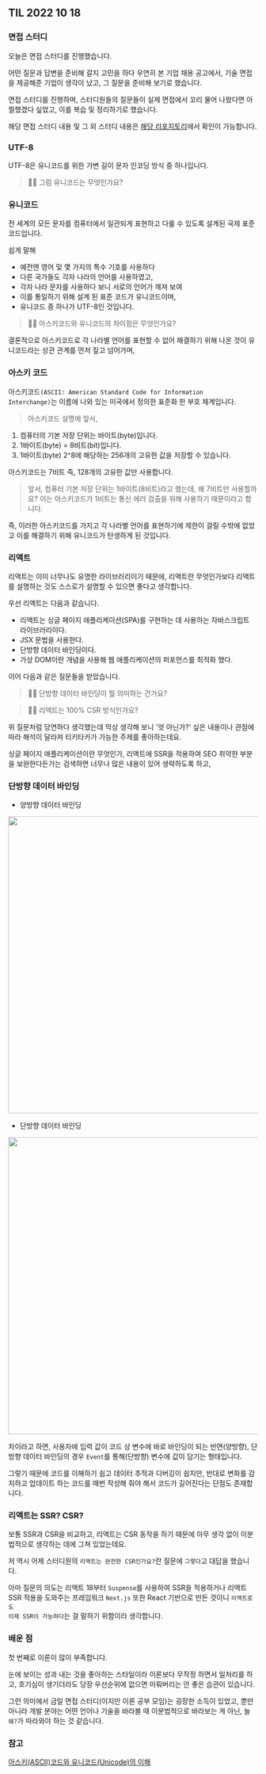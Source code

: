 ## TIL 2022 10 18

### 면접 스터디

오늘은 면접 스터디를 진행했습니다.

어떤 질문과 답변을 준비해 갈지 고민을 하다 우연히 본 기업 채용 공고에서, 기술 면접을 제공해준 기업이 생각이 났고, 그 질문을 준비해 보기로 했습니다.

면접 스터디를 진행하며, 스터디원들의 질문들이 실제 면접에서 꼬리 물어 나왔다면 아찔했겠다 싶었고, 이를 복습 및 정리하기로 했습니다.

해당 면접 스터디 내용 및 그 외 스터디 내용은 [해당 리포지토리](https://github.com/BaikSeungJeon/Interview)에서 확인이 가능합니다.

### UTF-8

UTF-8은 유니코드를 위한 가변 길이 문자 인코딩 방식 중 하나입니다.

> 🙋‍♂️ 그럼 유니코드는 무엇인가요?

### 유니코드 

전 세계의 모든 문자를 컴퓨터에서 일관되게 표현하고 다룰 수 있도록 설계된 국제 표준 코드입니다.

쉽게 말해
- 예전엔 영어 및 몇 가지의 특수 기호를 사용하다
- 다른 국가들도 각자 나라의 언어를 사용하였고,
- 각자 나라 문자를 사용하다 보니 서로의 언어가 깨져 보여
- 이를 통일하기 위해 설계 된 표준 코드가 유니코드이며,
- 유니코드 중 하나가 UTF-8인 것입니다.

> 🙋‍♂️ 아스키코드와 유니코드의 차이점은 무엇인가요?

결론적으로 아스키코드로 각 나라별 언어를 표현할 수 없어 해결하기 위해 나온 것이 유니코드라는 상관 관계를 먼저 짚고 넘어가며,

### 아스키 코드

아스키코드<code>(ASCII: American Standard Code for Information Interchange)</code>는 이름에 나와 있는 미국에서 정의한 표준화 한 부호 체계입니다.

> 아스키코드 설명에 앞서,
1. 컴퓨터의 기본 저장 단위는 바이트(byte)입니다.
2. 1바이트(byte) = 8비트(bit)입니다.
3. 1바이트(byte) 2^8에 해당하는 256개의 고유한 값을 저장할 수 있습니다.

아스키코드는 7비트 즉, 128개의 고유한 값만 사용합니다.
> 앞서, 컴퓨터 기본 저장 단위는 1바이트(8비트)라고 했는데, 왜 7비트만 사용할까요?
이는 아스키코드가 1비트는 통신 에러 검출을 위해 사용하기 때문이라고 합니다.

즉, 이러한 아스키코드를 가지고 각 나라별 언어를 표현하기에 제한이 걸릴 수밖에 없었고 이를 해결하기 위해 유니코드가 탄생하게 된 것입니다.

### 리액트

리액트는 이미 너무나도 유명한 라이브러리이기 때문에, 리액트란 무엇인가보다 리액트를 설명하는 것도 스스로가 설명할 수 있으면 좋다고 생각합니다.

우선 리액트는 다음과 같습니다.

- 리액트는 싱글 페이지 애플리케이션(SPA)를 구현하는 데 사용하는 자바스크립트 라이브러리이다.
- JSX 문법을 사용한다.
- 단방향 데이터 바인딩이다.
- 가상 DOM이란 개념을 사용해 웹 애플리케이션의 퍼포먼스를 최적화 했다.

이어 다음과 같은 질문들을 받았습니다.

> 🙋‍♂️ 단방향 데이터 바인딩이 뭘 의미하는 건가요?

> 🙋‍♂️ 리액트는 100% CSR 방식인가요?

위 질문처럼 당연하다 생각했는데 막상 생각해 보니 '엇 아닌가?' 싶은 내용이나 관점에 따라 해석이 달라져 티키타카가 가능한 주제를 좋아하는데요.

싱글 페이지 애플리케이션이란 무엇인가, 리액트에 SSR을 적용하여 SEO 취약한 부분을 보완한다든가는 검색하면 너무나 많은 내용이 있어 생략하도록 하고, 


### 단방향 데이터 바인딩

- 양방향 데이터 바인딩
<img src='https://velog.velcdn.com/images/veklog/post/5392d015-14d2-4542-9d0c-312876d33a2d/image.png' width='600'>

- 단방향 데이터 바인딩
<img src='https://velog.velcdn.com/images/veklog/post/eabbe8f1-3a1b-4ce8-b42d-3bc150fb4de9/image.png' width='600'>

차이라고 하면, 사용자에 입력 값이 코드 상 변수에 바로 바인딩이 되는 반면(양방향), 단방향 데이터 바인딩의 경우 <code>Event</code>를 통해(단방향) 변수에 값이 담기는 형태입니다.

그렇기 때문에 코드를 이해하기 쉽고 데이터 추적과 디버깅이 쉽지만, 반대로 변화를 감지하고 업데이트 하는 코드를 매번 작성해 줘야 해서 코드가 길어진다는 단점도 존재합니다.

### 리액트는 SSR? CSR?

보통 SSR과 CSR을 비교하고, 리액트는 CSR 동작을 하기 때문에 아무 생각 없이 이분법적으로 생각하는 데에 그쳐 있었는데요.

저 역시 어제 스터디원의 <code>리액트는 완전한 CSR인가요?</code>란 질문에 <code>그렇다</code>고 대답을 했습니다.

아마 질문의 의도는 리액트 18부터 <code>Suspense</code>를 사용하여 SSR을 적용하거나 리액트 SSR 적용을 도와주는 프레임워크 <code>Next.js</code> 또한 React 기반으로 만든 것이니 <code>리액트로도 이제 SSR이 가능하다</code>는 걸 말하기 위함이라 생각합니다.

### 배운 점

첫 번째로 이론이 많이 부족합니다.

눈에 보이는 성과 내는 것을 좋아하는 스타일이라 이론보다 무작정 하면서 일처리를 하고, 호기심이 생기더라도 당장 우선순위에 없으면 미뤄버리는 안 좋은 습관이 있습니다.

그런 의미에서 금일 면접 스터디(이지만 이론 공부 모임)는 굉장한 소득이 있었고, 뿐만 아니라 개발 분야는 어떤 언어나 기술을 바라볼 때 이분법적으로 바라보는 게 아닌, 늘 <code>왜?</code>가 따라와야 하는 것 같습니다.

### 참고

[아스키(ASCII)코드와 유니코드(Unicode)의 이해](https://whatisthenext.tistory.com/m/103)
